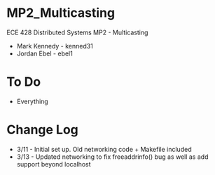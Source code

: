 MP2_Multicasting
================

ECE 428 Distributed Systems MP2 - Multicasting

- Mark Kennedy - kenned31
- Jordan Ebel  - ebel1


To Do
======
- Everything

Change Log
==========

- 3/11 - Initial set up.  Old networking code + Makefile included
- 3/13 - Updated networking to fix freeaddrinfo() bug as well as add support beyond localhost 

